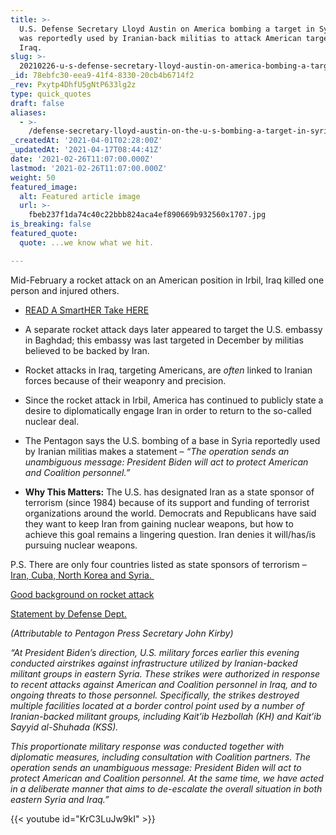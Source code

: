 ```yaml
---
title: >-
  U.S. Defense Secretary Lloyd Austin on America bombing a target in Syria that
  was reportedly used by Iranian-back militias to attack American targets in
  Iraq.
slug: >-
  20210226-u-s-defense-secretary-lloyd-austin-on-america-bombing-a-target-in-syria-that-was-reportedly
_id: 78ebfc30-eea9-41f4-8330-20cb4b6714f2
_rev: Pxytp4DhfU5gNtP633lg2z
type: quick_quotes
draft: false
aliases:
  - >-
    /defense-secretary-lloyd-austin-on-the-u-s-bombing-a-target-in-syria-allegedly-used-by-iranian-back-militias-who-attacked-american-targets-last-week/
_createdAt: '2021-04-01T02:28:00Z'
_updatedAt: '2021-04-17T08:44:41Z'
date: '2021-02-26T11:07:00.000Z'
lastmod: '2021-02-26T11:07:00.000Z'
weight: 50
featured_image:
  alt: Featured article image
  url: >-
    fbeb237f1da74c40c22bbb824aca4ef890669b932560x1707.jpg
is_breaking: false
featured_quote:
  quote: ...we know what we hit.

---
```

Mid-February a rocket attack on an American position in Irbil, Iraq killed one person and injured others.

  * [READ A SmartHER Take HERE](https://smarthernews.com/first-foreign-policy-test/)

* A separate rocket attack days later appeared to target the U.S. embassy in Baghdad; this embassy was last targeted in December by militias believed to be backed by Iran.
* Rocket attacks in Iraq, targeting Americans, are *often* linked to Iranian forces because of their weaponry and precision.
* Since the rocket attack in Irbil, America has continued to publicly state a desire to diplomatically engage Iran in order to return to the so-called nuclear deal.
* The Pentagon says the U.S. bombing of a base in Syria reportedly used by Iranian militias makes a statement – _“The operation sends an unambiguous message: President Biden will act to protect American and Coalition personnel.”_
* **Why This Matters:** The U.S. has designated Iran as a state sponsor of terrorism (since 1984) because of its support and funding of terrorist organizations around the world. Democrats and Republicans have said they want to keep Iran from gaining nuclear weapons, but how to achieve this goal remains a lingering question. Iran denies it will/has/is pursuing nuclear weapons.

P.S. There are only four countries listed as state sponsors of terrorism – [Iran, Cuba, North Korea and Syria. ](https://www.state.gov/state-sponsors-of-terrorism/)

[Good background on rocket attack](https://www.usatoday.com/story/news/world/2021/02/25/united-states-bombs-facilities-syria-used-iran-backed-militia/6826992002/)

[Statement by Defense Dept.](https://www.defense.gov/Newsroom/Releases/Release/Article/2516518/us-conducts-defensive-precision-strike/)

_(Attributable to Pentagon Press Secretary John Kirby)_

_“At President Biden’s direction, U.S. military forces earlier this evening conducted airstrikes against infrastructure utilized by Iranian-backed militant groups in eastern Syria. These strikes were authorized in response to recent attacks against American and Coalition personnel in Iraq, and to ongoing threats to those personnel. Specifically, the strikes destroyed multiple facilities located at a border control point used by a number of Iranian-backed militant groups, including Kait’ib Hezbollah (KH) and Kait’ib Sayyid al-Shuhada (KSS)._

_This proportionate military response was conducted together with diplomatic measures, including consultation with Coalition partners. The operation sends an unambiguous message: President Biden will act to protect American and Coalition personnel. At the same time, we have acted in a deliberate manner that aims to de-escalate the overall situation in both eastern Syria and Iraq.”_



{{< youtube id="KrC3LuJw9kI" >}}